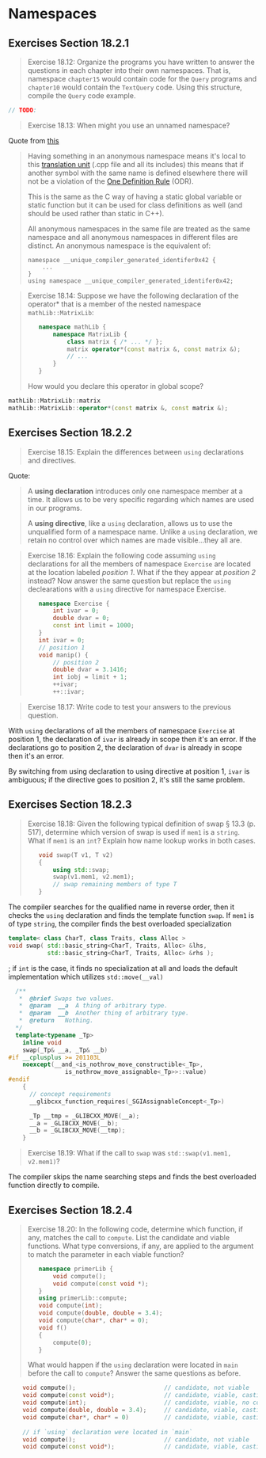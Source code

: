 Namespaces
==========
Exercises Section 18.2.1
------------------------

>Exercise 18.12: Organize the programs you have written to answer the questions in each chapter into their own namespaces. That is, namespace `chapter15` would contain code for the `Query` programs and `chapter10` would contain the `TextQuery` code. Using this structure, compile the `Query` code example.

```cpp
// TODO:
```
>Exercise 18.13: When might you use an unnamed namespace?

Quote from [this](https://stackoverflow.com/a/357427/1937578)

>Having something in an anonymous namespace means it's local to this [translation unit](https://en.wikipedia.org/wiki/Translation_unit_(programming)) (.cpp file and all its includes) this means that if another symbol with the same name is defined elsewhere there will not be a violation of the [One Definition Rule](http://en.wikipedia.org/wiki/One_Definition_Rule) (ODR).
>
>This is the same as the C way of having a static global variable or static function but it can be used for class definitions as well (and should be used rather than static in C++).
>
>All anonymous namespaces in the same file are treated as the same namespace and all anonymous namespaces in different files are distinct. An anonymous namespace is the equivalent of:
>```
>namespace __unique_compiler_generated_identifer0x42 {
>     ...
>}
>using namespace __unique_compiler_generated_identifer0x42;
>```

>Exercise 18.14: Suppose we have the following declaration of the operator* that is a member of the nested namespace `mathLib::MatrixLib`:
>```cpp
>    namespace mathLib {
>        namespace MatrixLib {
>            class matrix { /* ... */ };
>            matrix operator*(const matrix &, const matrix &);
>            // ...
>        }
>    }
>```
>How would you declare this operator in global scope?
```cpp
mathLib::MatrixLib::matrix 
mathLib::MatrixLib::operator*(const matrix &, const matrix &);
```

Exercises Section 18.2.2
------------------------
>Exercise 18.15: Explain the differences between `using` declarations and directives.

Quote:

>A **using declaration** introduces only one namespace member at a time. It allows us to be very specific regarding which names are used in our programs.
>
>A **using directive**, like a `using` declaration, allows us to use the unqualified form of a namespace name. Unlike a `using` declaration, we retain no control over which names are made visible...they all are.

>Exercise 18.16: Explain the following code assuming `using` declarations for all the members of namespace `Exercise` are located at the location labeled *position 1*. What if the they appear at *position 2* instead? Now answer the same question but replace the `using` declearations with a `using` directive for namespace Exercise.
>```cpp
>    namespace Exercise {
>        int ivar = 0;
>        double dvar = 0;
>        const int limit = 1000;
>    }
>    int ivar = 0;
>    // position 1
>    void manip() {
>        // position 2
>        double dvar = 3.1416;
>        int iobj = limit + 1;
>        ++ivar;
>        ++::ivar;
>```

>Exercise 18.17: Write code to test your answers to the previous question.

With `using` declarations of all the members of namespace `Exercise` at position 1, the declaration of `ivar` is already in scope then it's an error. If the declarations go to position 2, the declaration of `dvar` is already in scope then it's an error.

By switching from using declaration to using directive at position 1, `ivar` is ambiguous; if the directive goes to position 2, it's still the same problem.

Exercises Section 18.2.3
------------------------
>Exercise 18.18: Given the following typical definition of swap § 13.3 (p. 517), determine which version of swap is used if `mem1` is a `string`. What if `mem1` is an `int`? Explain how name lookup works in both cases.
>```cpp
>    void swap(T v1, T v2)
>    {
>        using std::swap;
>        swap(v1.mem1, v2.mem1);
>        // swap remaining members of type T
>    }
>```
The compiler searches for the qualified name in reverse order, then it checks the `using` declaration and finds the template function `swap`. If `mem1` is of type `string`, the compiler finds the best overloaded specialization
```cpp
template< class CharT, class Traits, class Alloc >
void swap( std::basic_string<CharT, Traits, Alloc> &lhs,
           std::basic_string<CharT, Traits, Alloc> &rhs );
```
; if `int` is the case, it finds no specialization at all and loads the default implementation which utilizes `std::move(__val)`
```cpp
  /**
   *  @brief Swaps two values.
   *  @param  __a  A thing of arbitrary type.
   *  @param  __b  Another thing of arbitrary type.
   *  @return   Nothing.
  */
  template<typename _Tp>
    inline void
    swap(_Tp& __a, _Tp& __b)
#if __cplusplus >= 201103L
    noexcept(__and_<is_nothrow_move_constructible<_Tp>,
	            is_nothrow_move_assignable<_Tp>>::value)
#endif
    {
      // concept requirements
      __glibcxx_function_requires(_SGIAssignableConcept<_Tp>)

      _Tp __tmp = _GLIBCXX_MOVE(__a);
      __a = _GLIBCXX_MOVE(__b);
      __b = _GLIBCXX_MOVE(__tmp);
    }
```

>Exercise 18.19: What if the call to `swap` was `std::swap(v1.mem1, v2.mem1)`?

The compiler skips the name searching steps and finds the best overloaded function directly to compile.

Exercises Section 18.2.4
------------------------
>Exercise 18.20: In the following code, determine which function, if any, matches the call to `compute`. List the candidate and viable functions. What type conversions, if any, are applied to the argument to match the parameter in each viable function?
>```cpp
>	 namespace primerLib {
>		 void compute();
>		 void compute(const void *);
>	 }
>	 using primerLib::compute;
>	 void compute(int);
>	 void compute(double, double = 3.4);
>	 void compute(char*, char* = 0);
>	 void f()
>	 {
>		 compute(0);
>	 }
>```
>What would happen if the `using` declaration were located in `main` before the call to `compute`? Answer the same questions as before.
```cpp
	void compute();							// candidate, not viable
	void compute(const void*);				// candidate, viable, casting int to void*, const is ignored
	void compute(int);						// candidate, viable, no conversion required
	void compute(double, double = 3.4);		// candidate, viable, casting int to double
	void compute(char*, char* = 0)			// candidate, viable, casting int to char*
	
	// if `using` declaration were located in `main`
	void compute();							// candidate, not viable
	void compute(const void*);				// candidate, viable, casting int to void*, const is ignored
```
